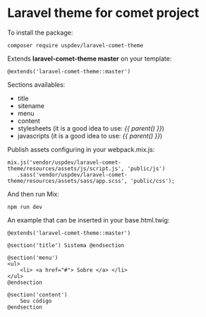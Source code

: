 
# Laravel theme for comet project

To install the package:

    composer require uspdev/laravel-comet-theme

Extends **laravel-comet-theme master** on your template:

    @extends('laravel-comet-theme::master')

Sections availables:

 - title
 - sitename
 - menu
 - content
 - stylesheets (it is a good idea to use: *{{ parent() }}*)
 - javascripts (it is a good idea to use: *{{ parent() }}*)

Publish assets configuring in your webpack.mix.js:

    mix.js('vendor/uspdev/laravel-comet-theme/resources/assets/js/script.js', 'public/js')
       .sass('vendor/uspdev/laravel-comet-theme/resources/assets/sass/app.scss', 'public/css');

And then run Mix:

    npm run dev

An example that can be inserted in your base.html.twig:

    @extends('laravel-comet-theme::master')

    @section('title') Sistema @endsection

    @section('menu')
    <ul>
        <li> <a href="#"> Sobre </a> </li>
    </ul>
    @endsection

    @section('content')
        Seu código
    @endsection
